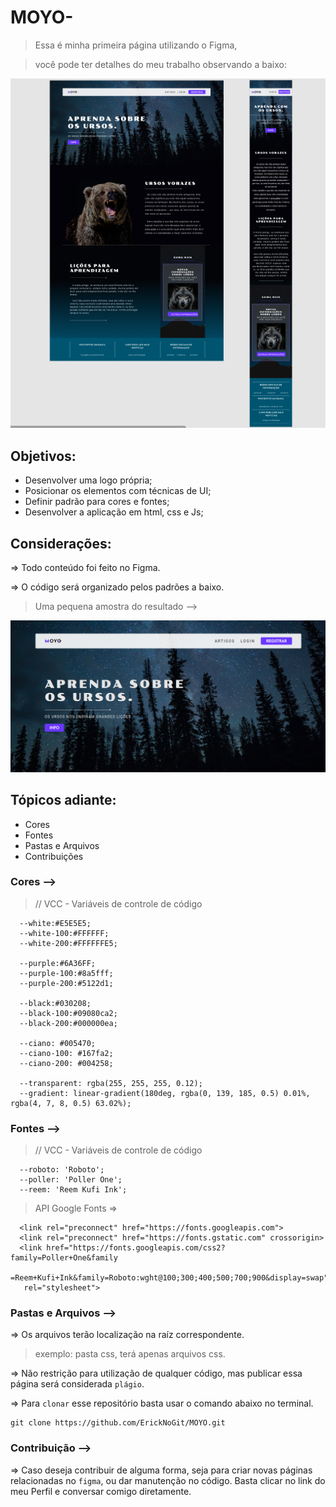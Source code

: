 # MOYO-

> Essa é minha primeira página utilizando o Figma,

> você pode ter detalhes do meu trabalho observando a baixo:

![screenshot1](md/screenshot1.png)

## Objetivos:

- Desenvolver uma logo própria;
- Posicionar os elementos com técnicas de UI;
- Definir padrão para cores e fontes;
- Desenvolver a aplicação em html, css e Js;

## Considerações:

=> Todo conteúdo foi feito no Figma.

=> O código será organizado pelos padrões a baixo.

> Uma pequena amostra do resultado -->

![screenshot2](md/screenshot2.png)

## Tópicos adiante:

- Cores
- Fontes
- Pastas e Arquivos
- Contribuições

### Cores -->

> // VCC - Variáveis de controle de código

```
  --white:#E5E5E5;
  --white-100:#FFFFFF;
  --white-200:#FFFFFFE5;

  --purple:#6A36FF;
  --purple-100:#8a5fff;
  --purple-200:#5122d1;
  
  --black:#030208;
  --black-100:#09080ca2;
  --black-200:#000000ea;

  --ciano: #005470;
  --ciano-100: #167fa2;
  --ciano-200: #004258;
  
  --transparent: rgba(255, 255, 255, 0.12);
  --gradient: linear-gradient(180deg, rgba(0, 139, 185, 0.5) 0.01%, rgba(4, 7, 8, 0.5) 63.02%);
```

### Fontes -->

> // VCC - Variáveis de controle de código

```
  --roboto: 'Roboto';
  --poller: 'Poller One';
  --reem: 'Reem Kufi Ink';
```

> API Google Fonts =>

```
  <link rel="preconnect" href="https://fonts.googleapis.com">
  <link rel="preconnect" href="https://fonts.gstatic.com" crossorigin>
  <link href="https://fonts.googleapis.com/css2?family=Poller+One&family
  =Reem+Kufi+Ink&family=Roboto:wght@100;300;400;500;700;900&display=swap"
   rel="stylesheet">
```

### Pastas e Arquivos -->

=> Os arquivos terão localização na raíz correspondente.
> exemplo: pasta css, terá apenas arquivos css.

=> Não restrição para utilização de qualquer código, mas publicar essa página será considerada `plágio`.

=> Para `clonar` esse repositório basta usar o comando abaixo no terminal.

```
git clone https://github.com/ErickNoGit/MOYO.git
```

### Contribuição -->

=> Caso deseja contribuir de alguma forma, seja para criar novas páginas relacionadas no `figma`, ou dar manutenção no código. Basta clicar no link do meu Perfil e conversar comigo diretamente.
